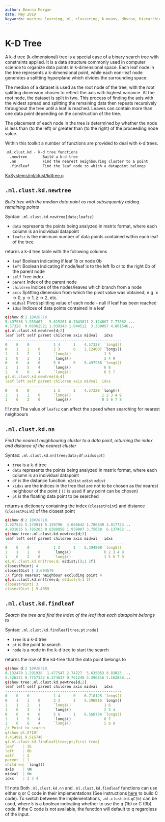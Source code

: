 ```yaml
---
author: Deanna Morgan
date: May 2019
keywords: machine learning, ml, clustering, k-means, dbscan, hierarchical, cure, kdtree, k-dimensional tree
---
```


# <i class="fas fa-share-alt"></i> K-D Tree

A k-d tree (k-dimensional) tree is a special case of a binary search tree with constraints applied. It is a data structure commonly used in computer science to organize data points in k-dimensional space. Each leaf node in the tree represents a k-dimensional point, while each non-leaf node generates a splitting hyperplane which divides the surrounding space.

The median of a dataset is used as the root node of the tree, with the root splitting dimension chosen to reflect the axis with highest variance. At the root node, the dataset is split in two. This process of finding the axis with the widest spread and splitting the remaining data then repeats recursively throughout the tree until a leaf is reached. Leaves can contain more than one data point depending on the construction of the tree.

The placement of each node in the tree is determined by whether the node is less than (to the left) or greater than (to the right) of the proceeding node value.

Within this toolkit a number of functions are provided to deal with k-d trees. 

```txt
.ml.clust.kd - k-d tree functions
  .newtree       Build a k-d tree
  .nn            Find the nearest neighbouring cluster to a point
  .findleaf      Find the leaf node to which a datapoint belongs  
``` 

<i class="fab fa-github"></i>
[KxSystems/ml/clust/kdtree.q](https://github.com/kxsystems/ml/clust/kdtree.q)

## `.ml.clust.kd.newtree`

_Build tree with the median data point as root subsequently adding remaining points_

Syntax: `.ml.clust.kd.newtree[data;leafsz]`

-   `data` represents the points being analyzed in matrix format, where each column is an individual datapoint
-   `leafsz` is the minimum number of data points contained within each leaf of the tree. 

returns a k-d tree table with the following columns

- `leaf` Boolean indicating if leaf 1b or node 0b
- `left` Boolean indicating if node/leaf is to the left 1b or to the right 0b of the parent node
- `self` Tree index
- `parent` Index of the parent node
- `children` Indices of the nodes/leaves which branch from a node
- `axis` Splitting dimension from which the pivot value was obtained, e.g. x -> 0, y -> 1, z -> 2, etc.
- `midval` Pivot/splitting value of each node - null if leaf has been reached
- `idxs` Indices of data points contained in a leaf

```q
q)show d:2 10#20?10.
5.497936 1.958467   5.615261 0.7043811 2.124007 7.77882 ...
4.57328  0.08062521 1.039343 1.044512  3.380097 4.861546...
q).ml.clust.kd.newtree[d;2]
leaf left self parent children axis midval   idxs    
-----------------------------------------------------
0    0    0           1 4      1    4.57328  `long$()
0    1    1    0      2 3      0    2.124007 `long$()
1    1    2    1      `long$()               1 3     
1    0    3    1      `long$()               2 4 9   
0    0    4    0      5 6      0    5.497936 `long$()
1    1    5    4      `long$()               6 8     
1    0    6    4      `long$()               0 5 7   
q).ml.clust.kd.newtree[d;4]
leaf left self parent children axis midval  idxs     
-----------------------------------------------------
0    0    0           1 2      1    4.57328 `long$() 
1    1    1    0      `long$()              1 2 3 4 9
1    0    2    0      `long$()              0 5 6 7 8
```

!!! note
	The value of `leafsz` can affect the speed when searching for nearest neighbours


## `.ml.clust.kd.nn`

_Find the nearest neighbouring cluster to a data point, returning the index and distance of the nearest cluster_

Syntax: `.ml.clust.kd.nn[tree;data;df;xidxs;pt]`

-   `tree` is a k-d tree
-   `data` represents the points being analyzed in matrix format, where each column is an individual datapoint
-   `df` is the distance function: `e2dist` `edist` `mdist`
-   `xidxs` are the indices in the tree that are not to be chosen as the nearest neighbour of the point ( `()` is used if any point can be chosen)
-   `pt` is the floating data point to be searched

returns a dictionary containing the index (`closestPoint`) and distance (`closestPoint`) of the closest point

```q
q)show d:2 10#20?10.
3.927524 5.170911 5.159796  4.066642 1.780839 3.017723 ..
4.931835 5.785203 0.8388858 1.959907 3.75638  6.137452 ..
q)show tree:.ml.clust.kd.newtree[d;3]
leaf left self parent children axis midval   idxs     
------------------------------------------------------
0    0    0           1 2      1    5.294808 `long$() 
1    1    1    0      `long$()               0 2 3 4 8
1    0    2    0      `long$()               1 5 6 7 9
q).ml.clust.kd.nn[tree;d;`e2dist;();1 2f]
closestPoint| 4
closestDist | 3.694579
// finds nearest neighbour excluding point 4
q).ml.clust.kd.nn[tree;d;`e2dist;4;1 2f]
closestPoint| 3
closestDist | 9.4059
```

## `.ml.clust.kd.findleaf`

_Search the tree and find the index of the leaf that each datapoint belongs to_

Syntax: `.ml.clust.kd.findleaf[tree;pt;node]`

-   `tree` is a k-d tree
-   `pt` is the point to search
-   `node` is a node in the k-d tree to start the search

returns the row of the kd-tree that the data point belongs to

```q
q)show d:2 10#20?10.
8.132478 1.291938  1.477547 2.74227  5.635053 8.83823 ...
5.426371 0.7757332 6.374637 9.761246 5.396816 7.162858...
q)show tree:.ml.clust.kd.newtree[d;2]
leaf left self parent children axis midval   idxs    
-----------------------------------------------------
0    0    0           1 4      0    6.718125 `long$()
0    1    1    0      2 3      1    5.396816 `long$()
1    1    2    1      `long$()               1 6     
1    0    3    1      `long$()               2 3 4   
0    0    4    0      5 6      1    6.568734 `long$()
1    1    5    4      `long$()               0 7     
1    0    6    4      `long$()               5 8 9   
// Point to search
q)show pt:2?10f
3.414991 9.516746
q).ml.clust.kd.findleaf[tree;pt;first tree]
leaf    | 1b
left    | 0b
self    | 3
parent  | 1
children| `long$()
axis    | 0N
midval  | 0n
idxs    | 2 3 4
```

!!! note
    Both `.ml.clust.kd.nn` and `.ml.clust.kd.findleaf` functions can use either q or C code in their implementations (See instructions [here](https://github.com/dmorgankx/ml/blob/idv/clust/README.md) to build C code). To switch between the implementations, `.ml.clust.kd.qC[b]` can be used, where `b` is a boolean indicating whether to use the q (1b) or C (0b) code. If the C code is not available, the function will default to q regardless of the input.
